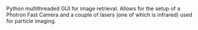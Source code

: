 Python multithreaded GUI for image retrieval. Allows for the setup of a Photron Fast Camera and a couple of lasers (one of which is infrared) used for particle imaging. 

